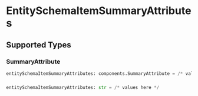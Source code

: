 # EntitySchemaItemSummaryAttributes


## Supported Types

### SummaryAttribute

```python
entitySchemaItemSummaryAttributes: components.SummaryAttribute = /* values here */
```

### 

```python
entitySchemaItemSummaryAttributes: str = /* values here */
```

